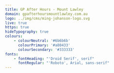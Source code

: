```yaml
---
title: GP After Hours - Mount Lawley
domain: gpafterhoursmountlawley.com.au
logo: ../img/cms/ming-johanson-logo.svg
live: true
https: true
hideTypography: true
colours:
    - colourNeutral: '#6b6b6b'
      colourPrimary: '#a80433'
      colourSecondary: '#333333'
fonts:
    - fontHeading: "'Droid Serif', serif"
      fontRegular: "'Roboto', Arial, sans-serif"
---
```

